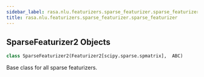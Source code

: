 ```yaml
---
sidebar_label: rasa.nlu.featurizers.sparse_featurizer.sparse_featurizer
title: rasa.nlu.featurizers.sparse_featurizer.sparse_featurizer
---
```

## SparseFeaturizer2 Objects

```python
class SparseFeaturizer2(Featurizer2[scipy.sparse.spmatrix],  ABC)
```

Base class for all sparse featurizers.

